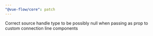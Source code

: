 ```yaml
---
"@vue-flow/core": patch
---
```


Correct source handle type to be possibly null when passing as prop to custom connection line components
